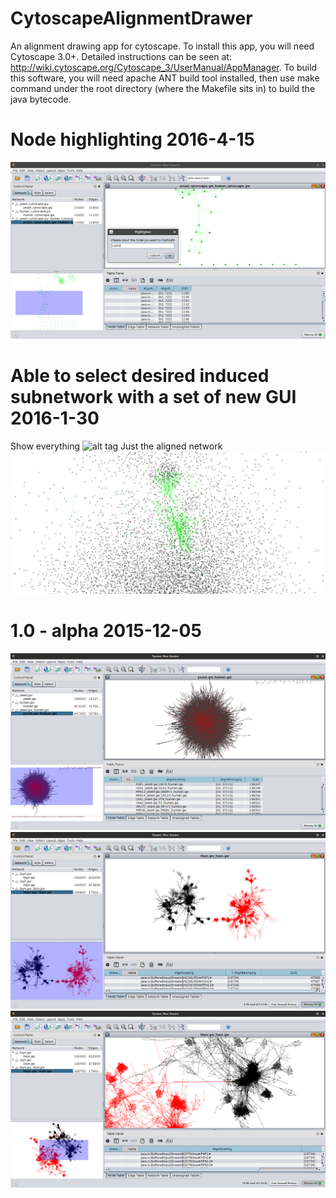 # CytoscapeAlignmentDrawer
An alignment drawing app for cytoscape. To install this app, you will need Cytoscape 3.0+. Detailed instructions can be seen at: http://wiki.cytoscape.org/Cytoscape_3/UserManual/AppManager. To build this software, you will need apache ANT build tool installed, then use make command under the root directory (where the Makefile sits in) to build the java bytecode.

# Node highlighting 2016-4-15
![alt tag](screenshots/node-highlighter.png)

# Able to select desired induced subnetwork with a set of new GUI 2016-1-30
Show everything
![alt tag](screenshots/200-overall.png)
Just the aligned network
![alt tag](screenshots/200-aligned-only.png)

# 1.0 - alpha 2015-12-05
![alt tag](screenshots/yeast-human-result.png)
![alt tag](screenshots/syth0-syth5-no-match.png)
![alt tag](screenshots/syth0-syth5-one-match.png)
